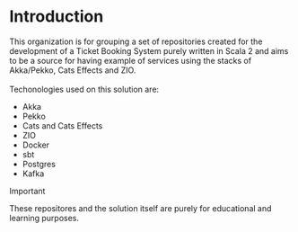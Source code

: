 # Introduction
This organization is for grouping a set of repositories created for the development of a Ticket Booking System purely written in Scala 2 and aims to be a source for having example of services using the stacks of Akka/Pekko, Cats Effects and ZIO.\
\
Techonologies used on this solution are:
- Akka
- Pekko
- Cats and Cats Effects
- ZIO
- Docker
- sbt
- Postgres
- Kafka

> [!IMPORTANT]
> These repositores and the solution itself are purely for educational and learning purposes.
